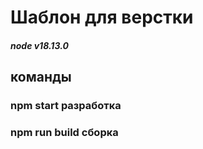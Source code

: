 # Шаблон для верстки

##### node v18.13.0

## команды

### npm start разработка

### npm run build сборка
